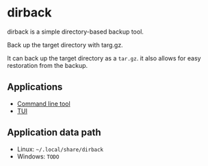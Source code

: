 dirback
=======

dirback is a simple directory-based backup tool.

Back up the target directory with targ.gz.

It can back up the target directory as a `tar.gz`.
it also allows for easy restoration from the backup.


## Applications
- [Command line tool](./crates/bin/cmd/README.md)
- [TUI](./crates/bin/tui/README.md)


## Application data path
- Linux: `~/.local/share/dirback`
- Windows: `TODO`


